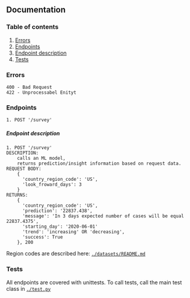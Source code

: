 ## Documentation

### Table of contents
1. [Errors](#errors)
2. [Endpoints](#endpoints)
3. [Endpoint description](#endpoint-description)
4. [Tests](#tests)

### Errors
```
400 - Bad Request
422 - Unprocessabel Enityt 
```

### Endpoints
```
1. POST '/survey'
```

##### Endpoint description

```
1. POST '/survey'
DESCRIPTION: 
    calls an ML model,
    returns prediction/insight information based on request data.
REQUEST BODY: 
    {
      'country_region_code': 'US',
      'look_froward_days': 3
    }
RETURNS: 
    {
      'country_region_code': 'US',
      'prediction': '22837.438',
      'message': 'In 3 days expected number of cases will be equal 22837.4375',
      'starting_day': '2020-06-01'
      'trend': 'increasing' OR 'decreasing',
      'success': True
    }, 200
```

Region codes are described here:
[`./datasets/README.md`](./datasets/README.md)

### Tests
All endpoints are covered with unittests. To call tests, call the main test class
in [`./test.py`](./test.py)